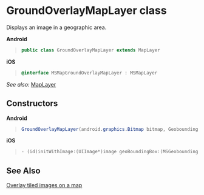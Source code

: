 
# GroundOverlayMapLayer class

Displays an image in a geographic area.

**Android**

>```java
> public class GroundOverlayMapLayer extends MapLayer
>```

**iOS**

>```objectivec
> @interface MSMapGroundOverlayMapLayer : MSMapLayer
>```

_See also:_ [MapLayer](MapLayer-class.md)

## Constructors

**Android**

>```java
> GroundOverlayMapLayer(android.graphics.Bitmap bitmap, GeoboundingBox latLongBox)
> ```

**iOS**

>```objectivec
> - (id)initWithImage:(UIImage*)image geoBoundingBox:(MSGeoboundingBox *)box
>```

## See Also

[Overlay tiled images on a map](../map-control-concepts/tile-layers.md)